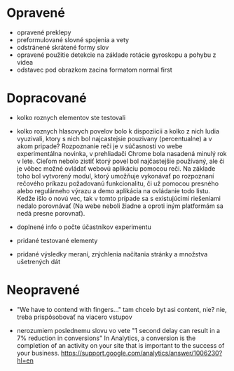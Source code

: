 # Opravené
- opravené preklepy
- preformulované slovné spojenia a vety
- odstránené skrátené formy slov
- opravené použitie detekcie na základe rotácie gyroskopu a pohybu z videa
- odstavec pod obrazkom zacina formatom normal first



# Dopracované
- kolko roznych elementov ste testovali
- kolko roznych hlasovych povelov bolo k dispoziicii a kolko z nich ludia vyuzivali, ktory s nich bol najcastejsie pouzivany (percentualne) a v akom pripade?
Rozpoznanie reči je v súčasnosti vo webe experimentálna novinka, v prehliadači Chrome bola nasadená minulý rok v lete. Cieľom nebolo zistiť ktorý povel bol najčastejšie používaný, ale či je vôbec možné ovládať webovú aplikáciu pomocou reči. Na základe toho bol vytvorený modul, ktorý umožňuje vykonávať po rozpoznaní rečového príkazu požadovanú funkcionalitu, či už pomocou presného alebo regulárneho výrazu a demo aplikácia na ovládanie todo listu. Kedže išlo o novú vec, tak v tomto prípade sa s existujúcimi riešeniami nedalo porovnávať (Na webe neboli žiadne a oproti iným platformám sa nedá presne porovnať).

- doplnené info o počte účastníkov experimentu
- pridané testované elementy
- pridané výsledky meraní, zrýchlenia načítania stránky a množstva ušetrených dát


# Neopravené
- "We have to contend with fingers..." tam chcelo byt asi content, nie?
nie, treba prispôsobovať na viacero vstupov

- nerozumiem poslednemu slovu vo vete "1 second delay can result in a 7% reduction in conversions"
In Analytics, a conversion is the completion of an activity on your site that is important to the success of your business.
https://support.google.com/analytics/answer/1006230?hl=en



